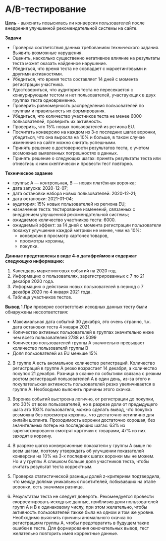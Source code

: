 # A/B-тестирование

**Цель** - выяснить повысилась ли конверсия пользователей после внедрения улучшенной рекомендательной системы на сайте.

**Задачи**
- Проверка соответствия данных требованиям технического задания. Выявить возможные нарушения.
- Оценить, насколько существенно негативное влияние на результаты теста может оказать найденное нарушение. 
- Убедиться, что время теста не совпадает с маркетинговыми и другими активностями.
- Убедиться, что время теста составляет 14 дней с момента регистрации участника.
- Удостовериться, что аудитория теста не пересекается с конкурирующим тестом и нет пользователей, участвующих в двух группах теста одновременно. 
- Проверить равномерность распределения пользователей по группам и правильность их формирования.
- Убедиться, что количество участников теста не менее 6000 пользователей, проверить их активность.
- Проверить, что 15% новых пользователей из региона EU.
- Посчитать конверсию на каждом из 3-х последних шагах воронки, убедиться, что она выросла на 10% и больше, в таком случае изменения на сайте можно считать успешными.
- Принять решение о достоверности результатов теста, с учетом возможных выявленных погрешностях в данных.
- Принять решение о следующих шагах: принять результаты теста или отнестись к ним скептически и провести тест повторно. 


**Техническое задание**
- группы: А — контрольная, B — новая платёжная воронка;
- дата запуска: 2020-12-07;
- дата остановки набора новых пользователей: 2020-12-21;
- дата остановки: 2021-01-04;
- аудитория: 15% новых пользователей из региона EU;
- назначение теста: тестирование изменений, связанных с внедрением улучшенной рекомендательной системы;
- ожидаемое количество участников теста: 6000.
- ожидаемый эффект: за 14 дней с момента регистрации пользователи покажут улучшение каждой метрики не менее, чем на 10%:
    - конверсии в просмотр карточек товаров,
    - просмотры корзины,
    - покупки.
    
    
**Данные представлены в виде 4-х датафреймов и содержат следующую информацию:**
1. Календарь маркетинговых событий на 2020 год.
2. Информацию о пользователях, зарегистрированных с 7 по 21 декабря 2020 года.
3. Информацию о действиях новых пользователей в период с 7 декабря 2020 по 4 января 2021 года.
4. Таблица участников тестов.

**Вывод**
1.При проверке соответствия исходных данных тесту были обнаружены несоответствия:
* Максимальная дата событий 30 декабря, это очень странно, т.к. дата остановки теста 4 января 2021. 
* Количество активных пользователей в группах значительно ниже чем всего пользователей 2788 из 5099
* Количество пользователей группы А значительно превышает количество пользователй группы В
* Доля пользователей из EU меньше 15%

2. В группе А есть аномальное количество регистраций. Количество регистраций в группе А резко возрастает 14 декабря, а количество покупок 21 декабря. Разница в скачке по событиям связана с резким ростом регистраций пользователей А в один день, из-за этого и покупательская активность пользователей резко увеличивается в группе А. Необходимо выяснить причины этого скачка.

3. Воронка событий выстроена логично, от регистрации до покупки, это 30% от всех пользователей, но в разрезе доли от предыдущего шага это 103% пользователя, можно сделать вывод, что покупка возможна без просмотра корзины, что достаточно нетипично для онлайн шопинга. Проходимость воронки достаточно хорошая, без значительных потерь на последющих шагах: 63% из зарегистрированнх смотрят карточки с товарами, 47% из них заходят в корзину.

4. В разрезе шагов конверсионные показатели у группы А выше по всем шагам, поэтому утверждать об улучшении показателей конверсии на 10% на 3-х последних шагах воронки мы не можем. Но и у группы А слишком больше доля участников теста, чтобы считать результат теста корректным. 

5. Проверка статистической разницы долей z-критерием подтвердила, что между долями  уникальных посетителей, побывавших на этапе воронки, есть значимая разница. 

6. Результатам теста не следует доверять. Рекомендуется провести скорректировать исходные данные, приблизив доли пользователей групп А и В к одинаковому числу, при этом желательно, чтобы активность пользователей также была на одном и том же уровне. Необходимо выяснить причины аномального скачка по регистрациям группы А, чтобы предотвратить в будущем такие ошибки в тесте. Для формирования окночательных вывод, тест желательно повторить имея корректные данные.
